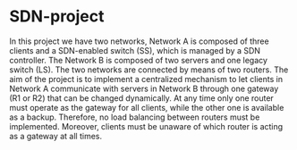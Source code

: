 # SDN-project

In this project we have two networks, Network A is composed of three clients and a SDN-enabled switch (SS), which is managed by a SDN controller. The
Network B is composed of two servers and one legacy switch (LS). The two networks are connected by means of two routers.
The aim of the project is to implement a centralized mechanism to let clients in Network A communicate with servers in Network B through one gateway
(R1 or R2) that can be changed dynamically. At any time only one router must operate as the gateway for all clients, while the other one is available as
a backup. Therefore, no load balancing between routers must be implemented.
Moreover, clients must be unaware of which router is acting as a gateway at all times.

